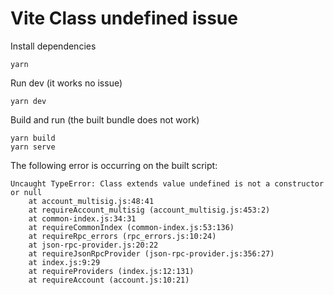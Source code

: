 # Vite Class undefined issue

Install dependencies

```
yarn
```

Run dev (it works no issue)

```
yarn dev
```

Build and run (the built bundle does not work)

```
yarn build
yarn serve
```

The following error is occurring on the built script:

```
Uncaught TypeError: Class extends value undefined is not a constructor or null
    at account_multisig.js:48:41
    at requireAccount_multisig (account_multisig.js:453:2)
    at common-index.js:34:31
    at requireCommonIndex (common-index.js:53:136)
    at requireRpc_errors (rpc_errors.js:10:24)
    at json-rpc-provider.js:20:22
    at requireJsonRpcProvider (json-rpc-provider.js:356:27)
    at index.js:9:29
    at requireProviders (index.js:12:131)
    at requireAccount (account.js:10:21)
```
